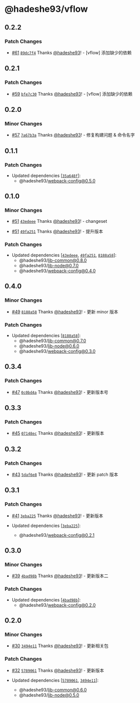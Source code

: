 # @hadeshe93/vflow

## 0.2.2

### Patch Changes

- [#61](https://github.com/hadeshe93/hh-lib/pull/61) [`89dc7f4`](https://github.com/hadeshe93/hh-lib/commit/89dc7f411e5271eac3375ad75d08dadadd07adaf) Thanks [@hadeshe93](https://github.com/hadeshe93)! - [vflow] 添加缺少的依赖

## 0.2.1

### Patch Changes

- [#59](https://github.com/hadeshe93/hh-lib/pull/59) [`bfe7c30`](https://github.com/hadeshe93/hh-lib/commit/bfe7c3052f492f4c826d92e6636d365f6f8cf588) Thanks [@hadeshe93](https://github.com/hadeshe93)! - [vflow] 添加缺少的依赖

## 0.2.0

### Minor Changes

- [#57](https://github.com/hadeshe93/hh-lib/pull/57) [`7a67b3a`](https://github.com/hadeshe93/hh-lib/commit/7a67b3a8b43cba1ccb37b99af285b847bd0d2493) Thanks [@hadeshe93](https://github.com/hadeshe93)! - 修复构建问题 & 命令名字

## 0.1.1

### Patch Changes

- Updated dependencies [[`35a648f`](https://github.com/hadeshe93/hh-lib/commit/35a648f25f04e3cdb3237f14ff2a1375e9b32031)]:
  - @hadeshe93/webpack-config@0.5.0

## 0.1.0

### Minor Changes

- [#51](https://github.com/hadeshe93/hh-lib/pull/51) [`43edeee`](https://github.com/hadeshe93/hh-lib/commit/43edeee8f0d0eb3c698f9c687cfff1f421811772) Thanks [@hadeshe93](https://github.com/hadeshe93)! - changeset

* [#51](https://github.com/hadeshe93/hh-lib/pull/51) [`49fa251`](https://github.com/hadeshe93/hh-lib/commit/49fa251488767097e4c690b83caa17decab34563) Thanks [@hadeshe93](https://github.com/hadeshe93)! - 提升版本

### Patch Changes

- Updated dependencies [[`43edeee`](https://github.com/hadeshe93/hh-lib/commit/43edeee8f0d0eb3c698f9c687cfff1f421811772), [`49fa251`](https://github.com/hadeshe93/hh-lib/commit/49fa251488767097e4c690b83caa17decab34563), [`8188a58`](https://github.com/hadeshe93/hh-lib/commit/8188a5807b794d45b525813068ec15ac2259b3ac)]:
  - @hadeshe93/lib-common@0.8.0
  - @hadeshe93/lib-node@0.7.0
  - @hadeshe93/webpack-config@0.4.0

## 0.4.0

### Minor Changes

- [#49](https://github.com/hadeshe93/hh-lib/pull/49) [`8188a58`](https://github.com/hadeshe93/hh-lib/commit/8188a5807b794d45b525813068ec15ac2259b3ac) Thanks [@hadeshe93](https://github.com/hadeshe93)! - 更新 minor 版本

### Patch Changes

- Updated dependencies [[`8188a58`](https://github.com/hadeshe93/hh-lib/commit/8188a5807b794d45b525813068ec15ac2259b3ac)]:
  - @hadeshe93/lib-common@0.7.0
  - @hadeshe93/lib-node@0.6.0
  - @hadeshe93/webpack-config@0.3.0

## 0.3.4

### Patch Changes

- [#47](https://github.com/hadeshe93/hh-lib/pull/47) [`0c0bd4a`](https://github.com/hadeshe93/hh-lib/commit/0c0bd4ac31537b08407feb342529825e477c4906) Thanks [@hadeshe93](https://github.com/hadeshe93)! - 更新版本号

## 0.3.3

### Patch Changes

- [#45](https://github.com/hadeshe93/hh-lib/pull/45) [`07148ec`](https://github.com/hadeshe93/hh-lib/commit/07148eceb19a62a415d377b5cc0737c7635b44b2) Thanks [@hadeshe93](https://github.com/hadeshe93)! - 更新版本

## 0.3.2

### Patch Changes

- [#43](https://github.com/hadeshe93/hh-lib/pull/43) [`5daf6e8`](https://github.com/hadeshe93/hh-lib/commit/5daf6e83570a2fb71820b6bfd1895cb2eb720502) Thanks [@hadeshe93](https://github.com/hadeshe93)! - 更新 patch 版本

## 0.3.1

### Patch Changes

- [#41](https://github.com/hadeshe93/hh-lib/pull/41) [`3eba225`](https://github.com/hadeshe93/hh-lib/commit/3eba22542b332a3439065b840440a194c622a8db) Thanks [@hadeshe93](https://github.com/hadeshe93)! - 更新版本

- Updated dependencies [[`3eba225`](https://github.com/hadeshe93/hh-lib/commit/3eba22542b332a3439065b840440a194c622a8db)]:
  - @hadeshe93/webpack-config@0.2.1

## 0.3.0

### Minor Changes

- [#39](https://github.com/hadeshe93/hh-lib/pull/39) [`4bad98b`](https://github.com/hadeshe93/hh-lib/commit/4bad98b0e09fda12718e1c82b5083b5c2dabb9f2) Thanks [@hadeshe93](https://github.com/hadeshe93)! - 更新版本二

### Patch Changes

- Updated dependencies [[`4bad98b`](https://github.com/hadeshe93/hh-lib/commit/4bad98b0e09fda12718e1c82b5083b5c2dabb9f2)]:
  - @hadeshe93/webpack-config@0.2.0

## 0.2.0

### Minor Changes

- [#30](https://github.com/hadeshe93/hh-lib/pull/30) [`3494e11`](https://github.com/hadeshe93/hh-lib/commit/3494e11be0c60d631bdda473a1e39c8a333a718c) Thanks [@hadeshe93](https://github.com/hadeshe93)! - 更新相关包

### Patch Changes

- [#32](https://github.com/hadeshe93/hh-lib/pull/32) [`5789061`](https://github.com/hadeshe93/hh-lib/commit/578906154f978ced9db7daf1f0f5a11c829faece) Thanks [@hadeshe93](https://github.com/hadeshe93)! - 更新版本

- Updated dependencies [[`5789061`](https://github.com/hadeshe93/hh-lib/commit/578906154f978ced9db7daf1f0f5a11c829faece), [`3494e11`](https://github.com/hadeshe93/hh-lib/commit/3494e11be0c60d631bdda473a1e39c8a333a718c)]:
  - @hadeshe93/lib-common@0.6.0
  - @hadeshe93/lib-node@0.5.0
